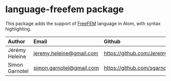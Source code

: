 # language-freefem package

This package adds the support of [FreeFEM](https://freefem.org/) language in Atom, with syntax highlighting.

| Author | Email | Github | Website |
|:----|:----|:----|:----|
| Jérémy Heleine | [jeremy.heleine@gmail.com](mailto:jeremy.heleine@gmail.com) | https://github.com/JeremyHeleine | http://jeremyheleine.me |
| Simon Garnotel | [simon.garnotel@gmail.com](mailto:simon.garnotel@gmail.com) | https://github.com/sgarnotel     |                         |


